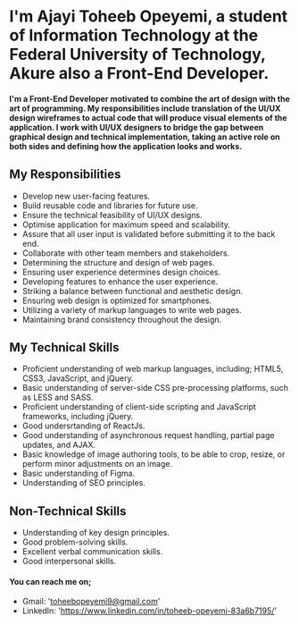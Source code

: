 # I'm Ajayi Toheeb Opeyemi, a student of Information Technology at the Federal University of Technology, Akure also a Front-End Developer.

#### I'm a Front-End Developer motivated to combine the art of design with the art of programming. My responsibilities include translation of the UI/UX design wireframes to actual code that will produce visual elements of the application. I work with UI/UX designers to bridge the gap between graphical design and technical implementation, taking an active role on both sides and defining how the application looks and works. 



## My Responsibilities
- Develop new user-facing features.
- Build reusable code and libraries for future use.
- Ensure the technical feasibility of UI/UX designs.
- Optimise application for maximum speed and scalability.
- Assure that all user input is validated before submitting it to the back end.
- Collaborate with other team members and stakeholders.
- Determining the structure and design of web pages.
- Ensuring user experience determines design choices.
- Developing features to enhance the user experience.
- Striking a balance between functional and aesthetic design.
- Ensuring web design is optimized for smartphones.
- Utilizing a variety of markup languages to write web pages.
- Maintaining brand consistency throughout the design.



## My Technical Skills
- Proficient understanding of web markup languages, including; HTML5, CSS3, JavaScript, and jQuery.
- Basic understanding of server-side CSS pre-processing platforms, such as LESS and SASS.
- Proficient understanding of client-side scripting and JavaScript frameworks, including jQuery.
- Good undersrtanding of ReactJs.
- Good understanding of asynchronous request handling, partial page updates, and AJAX.
- Basic knowledge of image authoring tools, to be able to crop, resize, or perform minor adjustments on an image.
- Basic understanding of Figma.
- Understanding of SEO principles.



## Non-Technical Skills
- Understanding of key design principles.
- Good problem-solving skills.
- Excellent verbal communication skills.
- Good interpersonal skills.


#### You can reach me on;
- Gmail: 'toheebopeyemi9@gmail.com'
- LinkedIn: 'https://www.linkedin.com/in/toheeb-opeyemi-83a6b7195/'


<!---
Fearless09/Fearless09 is a ✨ special ✨ repository because its `README.md` (this file) appears on your GitHub profile.
You can click the Preview link to take a look at your changes.
--->
